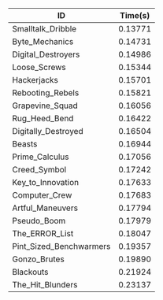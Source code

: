 |ID|Time(s)|
|-|-|
|Smalltalk_Dribble|0.13771|
|Byte_Mechanics|0.14731|
|Digital_Destroyers|0.14986|
|Loose_Screws|0.15344|
|Hackerjacks|0.15701|
|Rebooting_Rebels|0.15821|
|Grapevine_Squad|0.16056|
|Rug_Heed_Bend|0.16422|
|Digitally_Destroyed|0.16504|
|Beasts|0.16944|
|Prime_Calculus|0.17056|
|Creed_Symbol|0.17242|
|Key_to_Innovation|0.17633|
|Computer_Crew|0.17683|
|Artful_Maneuvers|0.17794|
|Pseudo_Boom|0.17979|
|The_ERROR_List|0.18047|
|Pint_Sized_Benchwarmers|0.19357|
|Gonzo_Brutes|0.19890|
|Blackouts|0.21924|
|The_Hit_Blunders|0.23137|
